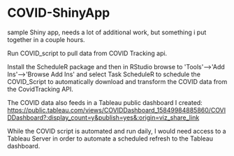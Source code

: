 # COVID-ShinyApp
sample Shiny app, needs a lot of additional work, but something i put together in a couple hours.

Run COVID_script to pull data from COVID Tracking api. 

Install the ScheduleR package and then in RStudio browse to 'Tools'-->'Add Ins'-->'Browse Add Ins' and select Task ScheduleR to schedule the COVID_Script to automatically download and transform the COVID data from the CovidTracking API. 

The COVID data also feeds in a Tableau public dashboard I created: https://public.tableau.com/views/COVIDDashboard_15849984885860/COVIDDashboard?:display_count=y&publish=yes&:origin=viz_share_link

While the COVID script is automated and run daily, I would need access to a Tableau Server in order to automate a scheduled refresh to the Tableau dashboard. 

